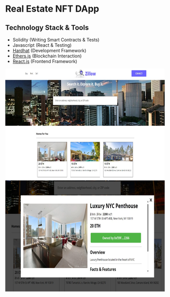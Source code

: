 # Real Estate NFT DApp

## Technology Stack & Tools

- Solidity (Writing Smart Contracts & Tests)
- Javascript (React & Testing)
- [Hardhat](https://hardhat.org/) (Development Framework)
- [Ethers.js](https://docs.ethers.io/v5/) (Blockchain Interaction)
- [React.js](https://reactjs.org/) (Frontend Framework)

<img src="src/assets/zillow_img.jpg" alt="Sample Image" width="100%" height="350">
<img src="src/assets/purchase.jpg" alt="Sample Image" width="100%" height="350">